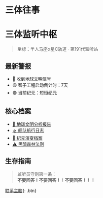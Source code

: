 <style>
  body {
  background: url(images/屏幕截图 2025-05-14 132219.png);
  background-size: cover;
</style>
# 三体往事
# 三体监听中枢
> 坐标：半人马座α星C轨道 · 第191代监听站


## 最新警报
- 🔴 收到地球文明信号
- 🟡 智子工程启动倒计时：7天
- 🟢 当前纪元：短恒纪元

## 核心档案
- [📡 地球文明分析报告](posts/2023-10-05.md)
- [🛸 舰队航行日志](about.md) 
- [🌌 纪元演变档案](epochs.md)
- [⚠️ 黑暗森林法则](darkforest.md)

## 生存指南
> 监听员守则第一条：  
> **不要回答！不要回答！！不要回答！！！**

[联系主脑](about.md){: .btn}
